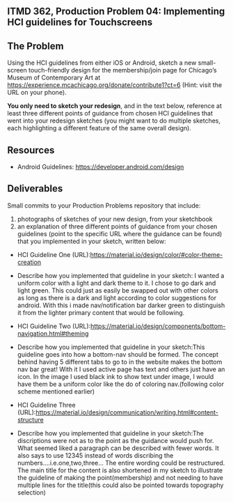 ## ITMD 362, Production Problem 04: Implementing HCI guidelines for Touchscreens

## The Problem

Using the HCI guidelines from either iOS or Android, sketch a new small-screen touch-friendly design
for the membership/join page for Chicago’s Museum of Contemporary Art at
https://experience.mcachicago.org/donate/contribute1?ct=6 (Hint: visit the URL on your phone).

**You only need to sketch your redesign**, and in the text below, reference at least three different
points of guidance from chosen HCI guidelines that went into your redesign sketches (you might
want to do multiple sketches, each highlighting a different feature of the same overall design).

## Resources

* Android Guidelines:
  https://developer.android.com/design

## Deliverables

Small commits to your Production Problems repository that include:

1. photographs of sketches of your new design, from your sketchbook
2. an explanation of three different points of guidance from your chosen guidelines (point to the
   specific URL where the guidance can be found) that you implemented in your sketch, written below:

* HCI Guideline One (URL):https://material.io/design/color/#color-theme-creation
* Describe how you implemented that guideline in your sketch: I wanted a uniform color with a light and dark theme to it.  I chose to go dark and light green.  This could just as easily be swapped out with other colors as long as there is a dark and light according to color suggestions for android.  With this i made nav/notification bar darker green to distinguish it from the lighter primary content that would be following.  

* HCI Guideline Two (URL):https://material.io/design/components/bottom-navigation.html#theming
* Describe how you implemented that guideline in your sketch:This guideline goes into how a bottom-nav should be formed.  The concept behind having 5 different tabs to go to in the website makes the bottom nav bar great!  With it I used active page has text and others just have an icon.  In the image I used black ink to show text under image, I would have them be a uniform color like the do of coloring nav.(following color scheme mentioned earlier)

* HCI Guideline Three (URL):https://material.io/design/communication/writing.html#content-structure
* Describe how you implemented that guideline in your sketch:The discriptions were not as to the point as the guidance would push for.  What seemed liked a paragraph can be described with fewer words.  It also says to use 12345 instead of words discribing the numbers....i.e.one,two,three...  The entire wording could be restructured.  The main title for the content is also shortened in my sketch to illustrate the guideline of making the point(membership) and not needing to have multiple lines for the title(this could also be pointed towards topography selection)
